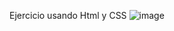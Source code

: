 
Ejercicio usando Html y CSS 
![image](https://user-images.githubusercontent.com/67648870/135665825-ee787537-6199-4329-b572-fd67ff3dcb1b.png)
